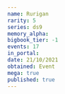 ```yaml
---
name: Rurigan
rarity: 5
series: ds9
memory_alpha:
bigbook_tier: -1
events: 17
in_portal:
date: 21/10/2021
obtained: Event
mega: true
published: true
---
```



